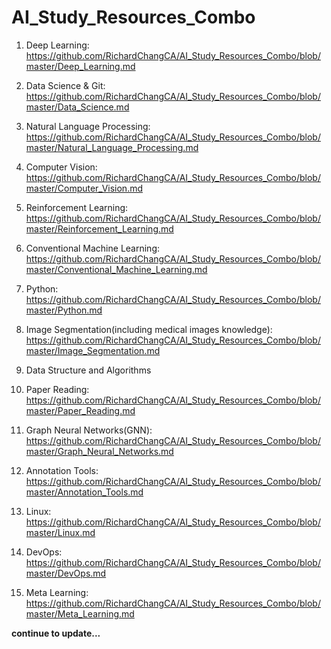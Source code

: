 # AI_Study_Resources_Combo

1. Deep Learning: https://github.com/RichardChangCA/AI_Study_Resources_Combo/blob/master/Deep_Learning.md

2. Data Science & Git: https://github.com/RichardChangCA/AI_Study_Resources_Combo/blob/master/Data_Science.md

3. Natural Language Processing: https://github.com/RichardChangCA/AI_Study_Resources_Combo/blob/master/Natural_Language_Processing.md

4. Computer Vision: https://github.com/RichardChangCA/AI_Study_Resources_Combo/blob/master/Computer_Vision.md

5. Reinforcement Learning: https://github.com/RichardChangCA/AI_Study_Resources_Combo/blob/master/Reinforcement_Learning.md

6. Conventional Machine Learning: https://github.com/RichardChangCA/AI_Study_Resources_Combo/blob/master/Conventional_Machine_Learning.md

7. Python: https://github.com/RichardChangCA/AI_Study_Resources_Combo/blob/master/Python.md

8. Image Segmentation(including medical images knowledge): https://github.com/RichardChangCA/AI_Study_Resources_Combo/blob/master/Image_Segmentation.md

9. Data Structure and Algorithms

10. Paper Reading: https://github.com/RichardChangCA/AI_Study_Resources_Combo/blob/master/Paper_Reading.md

11. Graph Neural Networks(GNN): https://github.com/RichardChangCA/AI_Study_Resources_Combo/blob/master/Graph_Neural_Networks.md

12. Annotation Tools: https://github.com/RichardChangCA/AI_Study_Resources_Combo/blob/master/Annotation_Tools.md

13. Linux: https://github.com/RichardChangCA/AI_Study_Resources_Combo/blob/master/Linux.md

14. DevOps: https://github.com/RichardChangCA/AI_Study_Resources_Combo/blob/master/DevOps.md

15. Meta Learning: https://github.com/RichardChangCA/AI_Study_Resources_Combo/blob/master/Meta_Learning.md

<b>continue to update...
